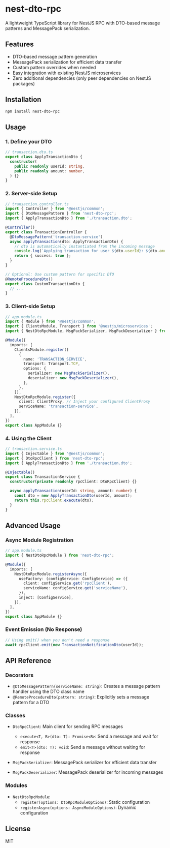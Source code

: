 # nest-dto-rpc

A lightweight TypeScript library for NestJS RPC with DTO-based message patterns and MessagePack serialization.

## Features

- DTO-based message pattern generation
- MessagePack serialization for efficient data transfer
- Custom pattern overrides when needed
- Easy integration with existing NestJS microservices
- Zero additional dependencies (only peer dependencies on NestJS packages)

## Installation

```bash
npm install nest-dto-rpc
```

## Usage

### 1. Define your DTO

```typescript
// transaction.dto.ts
export class ApplyTransactionDto {
  constructor(
    public readonly userId: string,
    public readonly amount: number,
  ) {}
}
```

### 2. Server-side Setup

```typescript
// transaction.controller.ts
import { Controller } from '@nestjs/common';
import { DtoMessagePattern } from 'nest-dto-rpc';
import { ApplyTransactionDto } from './transaction.dto';

@Controller()
export class TransactionController {
  @DtoMessagePattern('transaction-service')
  async applyTransaction(dto: ApplyTransactionDto) {
    // dto is automatically instantiated from the incoming message
    console.log(`Applying transaction for user ${dto.userId}: ${dto.amount}`);
    return { success: true };
  }
}

// Optional: Use custom pattern for specific DTO
@RemoteProcedureDto()
export class CustomTransactionDto {
  // ...
}
```

### 3. Client-side Setup

```typescript
// app.module.ts
import { Module } from '@nestjs/common';
import { ClientsModule, Transport } from '@nestjs/microservices';
import { NestDtoRpcModule, MsgPackSerializer, MsgPackDeserializer } from 'nest-dto-rpc';

@Module({
  imports: [
    ClientsModule.register([
      {
        name: 'TRANSACTION_SERVICE',
        transport: Transport.TCP,
        options: {
          serializer: new MsgPackSerializer(),
          deserializer: new MsgPackDeserializer(),
        },
      },
    ]),
    NestDtoRpcModule.register({
      client: ClientProxy, // Inject your configured ClientProxy
      serviceName: 'transaction-service',
    }),
  ],
})
export class AppModule {}
```

### 4. Using the Client

```typescript
// transaction.service.ts
import { Injectable } from '@nestjs/common';
import { DtoRpcClient } from 'nest-dto-rpc';
import { ApplyTransactionDto } from './transaction.dto';

@Injectable()
export class TransactionService {
  constructor(private readonly rpcClient: DtoRpcClient) {}

  async applyTransaction(userId: string, amount: number) {
    const dto = new ApplyTransactionDto(userId, amount);
    return this.rpcClient.execute(dto);
  }
}
```

## Advanced Usage

### Async Module Registration

```typescript
// app.module.ts
import { NestDtoRpcModule } from 'nest-dto-rpc';

@Module({
  imports: [
    NestDtoRpcModule.registerAsync({
      useFactory: (configService: ConfigService) => ({
        client: configService.get('rpcClient'),
        serviceName: configService.get('serviceName'),
      }),
      inject: [ConfigService],
    }),
  ],
})
export class AppModule {}
```

### Event Emission (No Response)

```typescript
// Using emit() when you don't need a response
await rpcClient.emit(new TransactionNotificationDto(userId));
```

## API Reference

### Decorators

- `@DtoMessagePattern(serviceName: string)`: Creates a message pattern handler using the DTO class name
- `@RemoteProcedureDto(pattern: string)`: Explicitly sets a message pattern for a DTO

### Classes

- `DtoRpcClient`: Main client for sending RPC messages

  - `execute<T, R>(dto: T): Promise<R>`: Send a message and wait for response
  - `emit<T>(dto: T): void`: Send a message without waiting for response

- `MsgPackSerializer`: MessagePack serializer for efficient data transfer
- `MsgPackDeserializer`: MessagePack deserializer for incoming messages

### Modules

- `NestDtoRpcModule`:
  - `register(options: DtoRpcModuleOptions)`: Static configuration
  - `registerAsync(options: AsyncModuleOptions)`: Dynamic configuration

## License

MIT
